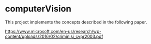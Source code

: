 # computerVision

This project implements the concepts described in the following paper.

https://www.microsoft.com/en-us/research/wp-content/uploads/2016/02/criminisi_cvpr2003.pdf